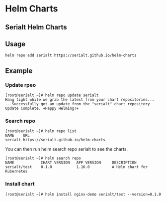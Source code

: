 # Helm Charts

## Serialt Helm Charts


## Usage

```shell
helm repo add serialt https://serialt.github.io/helm-charts
```

## Example

### Update rpeo 
```shell
[root@serialt ~]# helm repo update serialt
Hang tight while we grab the latest from your chart repositories...
...Successfully got an update from the "serialt" chart repository
Update Complete. ⎈Happy Helming!⎈
```

### Search repo
```shell
[root@serialt ~]# helm repo list
NAME    URL                                 
serialt https://serialt.github.io/helm-charts
```
You can then run helm search repo serialt to see the charts.

```
[root@serialt ~]# helm search repo
NAME            CHART VERSION   APP VERSION     DESCRIPTION                
serialt/test    0.1.0           1.16.0          A Helm chart for Kubernetes
```

### Install chart

```shell
[root@serialt ~]# helm install nginx-demo serialt/test --version=0.1.0
```